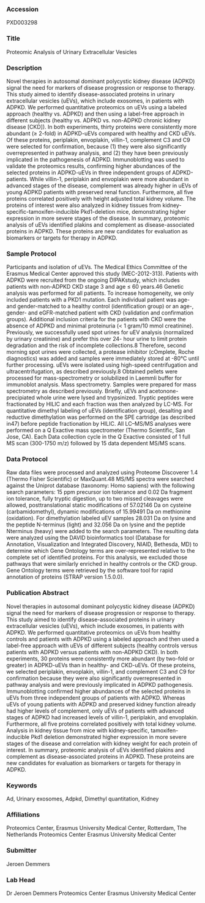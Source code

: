 ### Accession
PXD003298

### Title
Proteomic Analysis of Urinary Extracellular Vesicles

### Description
Novel therapies in autosomal dominant polycystic kidney disease (ADPKD) signal the need for markers of disease progression or response to therapy. This study aimed to identify disease-associated proteins in urinary extracellular vesicles (uEVs), which include exosomes, in patients with ADPKD. We performed quantitative proteomics on uEVs using a labeled approach (healthy vs. ADPKD) and then using a label-free approach in different subjects (healthy vs. ADPKD vs. non-ADPKD chronic kidney disease [CKD]). In both experiments, thirty proteins were consistently more abundant (≥ 2-fold) in ADPKD-uEVs compared with healthy and CKD uEVs. Of these proteins, periplakin, envoplakin, villin-1, complement C3 and C9 were selected for confirmation, because (1) they were also significantly overrepresented in pathway analysis, and (2) they have been previously implicated in the pathogenesis of ADPKD. Immunoblotting was used to validate the proteomics results, confirming higher abundances of the selected proteins in ADPKD-uEVs in three independent groups of ADPKD-patients. While villin-1, periplakin and envoplakin were more abundant in advanced stages of the disease, complement was already higher in uEVs of young ADPKD patients with preserved renal function. Furthermore, all five proteins correlated positively with height adjusted total kidney volume. The proteins of interest were also analyzed in kidney tissues from kidney-specific-tamoxifen-inducible Pkd1-deletion mice, demonstrating higher expression in more severe stages of the disease. In summary, proteomic analysis of uEVs identified plakins and complement as disease-associated proteins in ADPKD. These proteins are new candidates for evaluation as biomarkers or targets for therapy in ADPKD.

### Sample Protocol
Participants and isolation of uEVs. The Medical Ethics Committee of the Erasmus Medical Center approved this study (MEC-2012-313). Patients with ADPKD were recruited from the ongoing DIPAKstudy, which includes patients with non-ADPKD CKD stage 3 and age ≤ 60 years.46 Genetic analysis was performed for all patients. To increase homogeneity, we only included patients with a PKD1 mutation. Each individual patient was age- and gender-matched to a healthy control (identification group) or an age-, gender- and eGFR-matched patient with CKD (validation and confirmation groups). Additional inclusion criteria for the patients with CKD were the absence of ADPKD and minimal proteinuria (< 1 gram/10 mmol creatinine). Previously, we successfully used spot urines for uEV analysis (normalized by urinary creatinine) and prefer this over 24- hour urine to limit protein degradation and the risk of incomplete collections.8 Therefore, second morning spot urines were collected, a protease inhibitor (cOmplete, Roche diagnostics) was added and samples were immediately stored at -80°C until further processing. uEVs were isolated using high-speed centrifugation and ultracentrifugation, as described previously.8 Obtained pellets were processed for mass-spectrometry or solubilized in Laemmli buffer for immunoblot analysis.  Mass spectrometry. Samples were prepared for mass spectrometry as described previously. Briefly, uEVs and acetonone-precipiated whole urine were lysed and trypsinized. Tryptic peptides were fractionated by HILIC and each fraction was then analyzed by LC-MS. For quantitative dimethyl labeling of uEVs (identification group), desalting and reductive dimethylation was performed on the SPE cartridge (as described in47) before peptide fractionation by HILIC. All LC–MS/MS analyses were performed on a Q Exactive mass spectrometer (Thermo Scientific, San Jose, CA). Each Data collection cycle in the Q Exactive consisted of 1 full MS scan (300-1750 m/z) followed by 15 data dependent MS/MS scans.

### Data Protocol
Raw data files were processed and analyzed using Proteome Discoverer 1.4 (Thermo Fisher Scientific) or MaxQuant.48 MS/MS spectra were searched against the Uniprot database (taxonomy: Homo sapiens) with the following search parameters: 15 ppm precursor ion tolerance and 0.02 Da fragment ion tolerance, fully tryptic digestion, up to two missed cleavages were allowed, posttranslational static modifications of 57.02146 Da on cysteine (carbamidomethyl), dynamic modifications of 15.99491 Da on methionine (oxidation). For dimethylation labeled uEV samples 28.031 Da on lysine and the peptide N-terminus (light) and 32.056 Da on lysine and the peptide Nterminus (heavy) were added to the search parameters. The resulting data were analyzed using the DAVID bioinformatics tool (Database for Annotation, Visualization and Integrated Discovery, NIAID, Bethesda, MD) to determine which Gene Ontology terms are over-represented relative to the complete set of identified proteins. For this analysis, we excluded those pathways that were similarly enriched in healthy controls or the CKD group. Gene Ontology terms were retrieved by the software tool for rapid annotation of proteins (STRAP version 1.5.0.0).

### Publication Abstract
Novel therapies in autosomal dominant polycystic kidney disease (ADPKD) signal the need for markers of disease progression or response to therapy. This study aimed to identify disease-associated proteins in urinary extracellular vesicles (uEVs), which include exosomes, in patients with ADPKD. We performed quantitative proteomics on uEVs from healthy controls and patients with ADPKD using a labeled approach and then used a label-free approach with uEVs of different subjects (healthy controls versus patients with ADPKD versus patients with non-ADPKD CKD). In both experiments, 30 proteins were consistently more abundant (by two-fold or greater) in ADPKD-uEVs than in healthy- and CKD-uEVs. Of these proteins, we selected periplakin, envoplakin, villin-1, and complement C3 and C9 for confirmation because they were also significantly overrepresented in pathway analysis and were previously implicated in ADPKD pathogenesis. Immunoblotting confirmed higher abundances of the selected proteins in uEVs from three independent groups of patients with ADPKD. Whereas uEVs of young patients with ADPKD and preserved kidney function already had higher levels of complement, only uEVs of patients with advanced stages of ADPKD had increased levels of villin-1, periplakin, and envoplakin. Furthermore, all five proteins correlated positively with total kidney volume. Analysis in kidney tissue from mice with kidney-specific, tamoxifen-inducible Pkd1 deletion demonstrated higher expression in more severe stages of the disease and correlation with kidney weight for each protein of interest. In summary, proteomic analysis of uEVs identified plakins and complement as disease-associated proteins in ADPKD. These proteins are new candidates for evaluation as biomarkers or targets for therapy in ADPKD.

### Keywords
Ad, Urinary exosomes, Adpkd, Dimethyl quantitation, Kidney

### Affiliations
Proteomics Center, Erasmus University Medical Center, Rotterdam, The Netherlands
Proteomics Center Erasmus University Medical Center

### Submitter
Jeroen Demmers

### Lab Head
Dr Jeroen Demmers
Proteomics Center Erasmus University Medical Center


